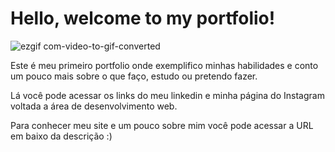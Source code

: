 # Hello, welcome to my portfolio!

![ezgif com-video-to-gif-converted](https://github.com/paulabiancamenezes/MeuPortfolio/assets/110268550/b6745e50-2103-40b4-944f-1daa890d6425)

Este é meu primeiro portfolio onde exemplifico minhas habilidades e conto um pouco mais sobre o que faço, estudo ou pretendo fazer.

Lá você pode acessar os links do meu linkedin e minha página do Instagram voltada a área de desenvolvimento web.

Para conhecer meu site e um pouco sobre mim você pode acessar a URL em baixo da descrição :)



